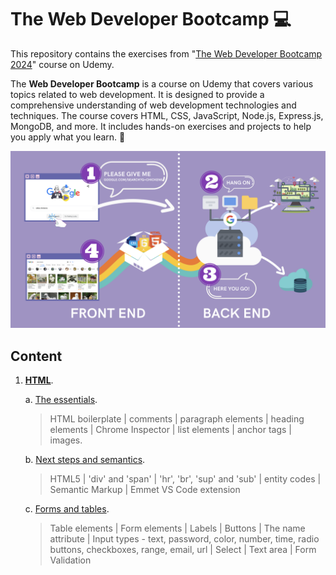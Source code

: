 # The Web Developer Bootcamp :computer:

This repository contains the exercises from "[The Web Developer Bootcamp 2024](https://www.udemy.com/course/the-web-developer-bootcamp/?couponCode=KEEPLEARNING)" course on Udemy.

The **Web Developer Bootcamp** is a course on Udemy that covers various topics related to web development. It is designed to provide a comprehensive understanding of web development technologies and techniques. The course covers HTML, CSS, JavaScript, Node.js, Express.js, MongoDB, and more. It includes hands-on exercises and projects to help you apply what you learn. :rocket:

<p align="center">
  <img src="assets/web_development_diagram.png" alt="Web Development diagram">
</p>

## Content

1. **[HTML](/1%20-%20HTML/)**.

   a. [The essentials](/1%20-%20HTML/1%20-%20The%20essentials/).

   > HTML boilerplate | comments | paragraph elements | heading elements | Chrome Inspector | list elements | anchor tags | images.

   b. [Next steps and semantics](/1%20-%20HTML/2%20-%20Next%20steps%20and%20semantics/).

    > HTML5 | 'div' and 'span' | 'hr', 'br', 'sup' and 'sub' | entity codes | Semantic Markup | Emmet VS Code extension

   c. [Forms and tables](/1%20-%20HTML/3%20-%20Forms%20and%20tables/). 

    > Table elements | Form elements | Labels | Buttons | The name attribute | Input types - text, password, color, number, time, radio buttons, checkboxes, range, email, url | Select | Text area | Form Validation